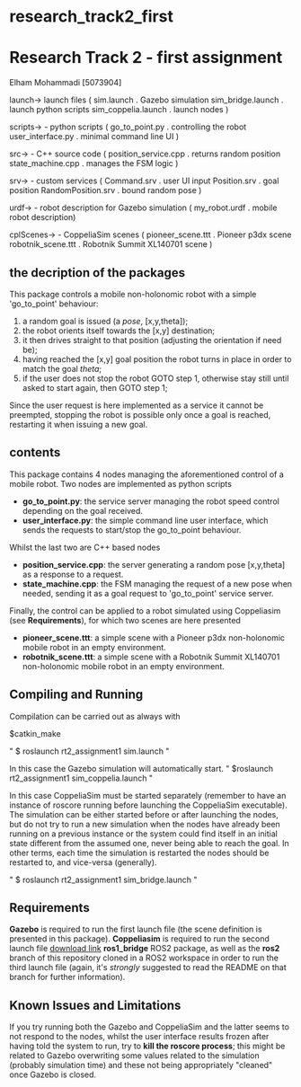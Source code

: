 # research_track2_first
# Research Track 2 - first assignment

Elham Mohammadi [5073904]

  launch->    launch files (
    sim.launch            . Gazebo simulation
    sim_bridge.launch     . launch python scripts
    sim_coppelia.launch   . launch nodes )  
    
  scripts->       - python scripts
(    go_to_point.py        . controlling the robot
    user_interface.py      . minimal command line UI )
    
  src->        - C++ source code
(    position_service.cpp  . returns random position
    state_machine.cpp    . manages the FSM logic )
    
  srv->    - custom services
(    Command.srv           . user UI input
    Position.srv           . goal position
    RandomPosition.srv     . bound random pose )
    
  urdf->  - robot description for Gazebo simulation
(    my_robot.urdf         . mobile robot description)

  cplScenes-> - CoppeliaSim scenes
 (   pioneer_scene.ttt     . Pioneer p3dx scene 
    robotnik_scene.ttt     . Robotnik Summit XL140701 scene )

## the decription of the packages

This package controls a mobile non-holonomic robot with a simple 'go_to_point' behaviour:
1. a random goal is issued (a _pose_, [x,y,theta]);
2. the robot orients itself towards the [x,y] destination;
3. it then drives straight to that position (adjusting the orientation if need be);
4. having reached the [x,y] goal position the robot turns in place in order to match the goal _theta_;
5. if the user does not stop the robot GOTO step 1, otherwise stay still until asked to start again, then GOTO step 1;

Since the user request is here implemented as a service it cannot be preempted, stopping the robot is possible only once a goal is reached, restarting it when issuing a new goal.

## contents

This package contains 4 nodes managing the aforementioned control of a mobile robot.
Two nodes are implemented as python scripts
- **go_to_point.py**: the service server managing the robot speed control depending on the goal received.
- **user_interface.py**:  the simple command line user interface, which sends the requests to start/stop the go_to_point behaviour.

Whilst the last two are C++ based nodes
- **position_service.cpp**: the server generating a random pose [x,y,theta] as a response to a request.
- **state_machine.cpp**:  the FSM managing the request of a new pose when needed, sending it as a goal request to 'go_to_point' service server.

Finally, the control can be applied to a robot simulated using Coppeliasim (see **Requirements**), for which two scenes are here presented
- **pioneer_scene.ttt**: a simple scene with a Pioneer p3dx non-holonomic mobile robot in an empty environment.
- **robotnik_scene.ttt**: a simple scene with a Robotnik Summit XL140701 non-holonomic mobile robot in an empty environment.

## Compiling and Running

Compilation can be carried out as always with

$catkin_make

" $ roslaunch rt2_assignment1 sim.launch "

In this case the Gazebo simulation will automatically start.
 " $roslaunch rt2_assignment1 sim_coppelia.launch "

In this case CoppeliaSim must be started separately (remember to have an instance of roscore running before launching the CoppeliaSim executable). The simulation can be either started before or after launching the nodes, but do not try to run a new simulation when the nodes have already been running on a previous instance or the system could find itself in an initial state different from the assumed one, never being able to reach the goal. In other terms, each time the simulation is restarted the nodes should be restarted to, and vice-versa (generally).

" $ roslaunch rt2_assignment1 sim_bridge.launch "

## Requirements

**Gazebo** is required to run the first launch file (the scene definition is presented in this package).
**Coppeliasim** is required to run the second launch file [download link](http://www.coppeliarobotics.com/downloads.html)
**ros1_bridge** ROS2 package, as well as the **ros2** branch of this repository cloned in a ROS2 workspace in order to run the third launch file (again, it's _strongly_ suggested to read the README on that branch for further information).

## Known Issues and Limitations
If you try running both the Gazebo and CoppeliaSim and the latter seems to not respond to the nodes, whilst the user interface results frozen after having told the system to run, try to **kill the roscore process**; this might be related to Gazebo overwriting some values related to the simulation (probably simulation time) and these not being appropriately "cleaned" once Gazebo is closed.
